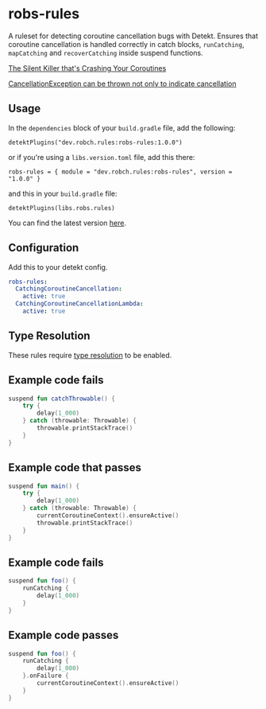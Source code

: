 # robs-rules
A ruleset for detecting coroutine cancellation bugs with Detekt. Ensures that coroutine
cancellation is handled correctly in catch blocks, `runCatching`, `mapCatching` and
`recoverCatching` inside suspend functions.

[The Silent Killer that's Crashing Your Coroutines](https://betterprogramming.pub/the-silent-killer-thats-crashing-your-coroutines-9171d1e8f79b)

[CancellationException can be thrown not only to indicate cancellation](https://github.com/Kotlin/kotlinx.coroutines/issues/3658)

## Usage
In the `dependencies` block of your `build.gradle` file, add the following:
```
detektPlugins("dev.robch.rules:robs-rules:1.0.0")
```

or if you're using a `libs.version.toml` file, add this there:
```
robs-rules = { module = "dev.robch.rules:robs-rules", version = "1.0.0" }
```

and this in your `build.gradle` file:
```
detektPlugins(libs.robs.rules)
```

You can find the latest version [here](https://central.sonatype.com/artifact/dev.robch.rules/robs-rules).

## Configuration
Add this to your detekt config.
```yaml
robs-rules:
  CatchingCoroutineCancellation:
    active: true
  CatchingCoroutineCancellationLambda:
    active: true
```

## Type Resolution
These rules require [type resolution](https://detekt.dev/docs/gettingstarted/type-resolution/) to be enabled.

## Example code fails
```kotlin
suspend fun catchThrowable() {
    try {
        delay(1_000)
    } catch (throwable: Throwable) {
        throwable.printStackTrace()
    }
}
```

## Example code that passes
```kotlin
suspend fun main() {
    try {
        delay(1_000)
    } catch (throwable: Throwable) {
        currentCoroutineContext().ensureActive()
        throwable.printStackTrace()
    }
}
```

## Example code fails
```kotlin
suspend fun foo() {
    runCatching {
        delay(1_000)
    }
}
```

## Example code passes
```kotlin
suspend fun foo() {
    runCatching {
        delay(1_000)
    }.onFailure {
        currentCoroutineContext().ensureActive()
    }
}
```
